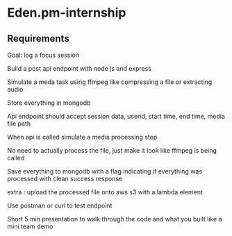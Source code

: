 # Eden.pm-internship

## Requirements
Goal: log a focus session

Build a post api endpoint with node js and express

Simulate a meda task using ffmpeg like compressing a file or extracting audio

Store everything in mongodb

Api endpoint should accept session data, userid, start time, end time, media file path

When api is called simulate a media processing step

No need to actually process the file, just make it look like ffmpeg is being called

Save everything to mongodb with a flag indicating if everything was processed with clean success response

extra : upload the processed file onto aws s3 with a lambda element

Use postman or curl to test endpoint

Short 5 min presentation to walk through the code and what you built like a mini team demo
